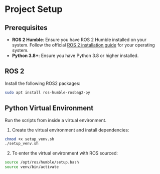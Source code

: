 # Project Setup

## Prerequisites

- **ROS 2 Humble**: Ensure you have ROS 2 Humble installed on your system. Follow the official [ROS 2 installation guide](https://docs.ros.org/en/humble/Installation.html) for your operating system.
- **Python 3.8+**: Ensure you have Python 3.8 or higher installed.

## ROS 2

Install the following ROS2 packages:

```sh
sudo apt install ros-humble-rosbag2-py
```

## Python Virtual Environment

Run the scripts from inside a virtual environment.

1. Create the virtual environment and install dependencies:

```sh
chmod +x setup_venv.sh
./setup_venv.sh
```

2. To enter the virtual environment with ROS sourced:

```sh
source /opt/ros/humble/setup.bash
source venv/bin/activate
```